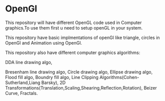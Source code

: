 # OpenGl
This repository will have different OpenGL code used in Computer graphics.To use them first u need to setup openGL in your system.

This repository have basic implmentations of openGl like triangle, circles in OpenGl and Animation using OpenGl.

This repository also have different computer graphics algorithms:

DDA line drawing algo,

Bresenham line drawing algo,
Circle drawing algo,
Ellipse drawing algo,
Flood fill algo,
Boundry fill algo,
Line Clipping Algorithms(Cohen-Sutherland,Liang Barsky),
2D Transformations(Translation,Scaling,Shearing,Reflection,Rotation),
Beizer Curve,
Fractals.
